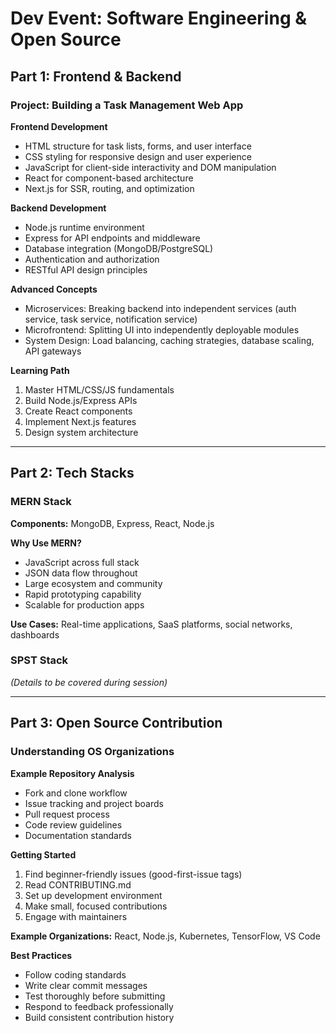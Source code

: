 # Dev Event: Software Engineering & Open Source

## Part 1: Frontend & Backend

### Project: Building a Task Management Web App

**Frontend Development**
- HTML structure for task lists, forms, and user interface
- CSS styling for responsive design and user experience
- JavaScript for client-side interactivity and DOM manipulation
- React for component-based architecture
- Next.js for SSR, routing, and optimization

**Backend Development**
- Node.js runtime environment
- Express for API endpoints and middleware
- Database integration (MongoDB/PostgreSQL)
- Authentication and authorization
- RESTful API design principles

**Advanced Concepts**
- Microservices: Breaking backend into independent services (auth service, task service, notification service)
- Microfrontend: Splitting UI into independently deployable modules
- System Design: Load balancing, caching strategies, database scaling, API gateways

**Learning Path**
1. Master HTML/CSS/JS fundamentals
2. Build Node.js/Express APIs
3. Create React components
4. Implement Next.js features
5. Design system architecture

***

## Part 2: Tech Stacks

### MERN Stack
**Components:** MongoDB, Express, React, Node.js

**Why Use MERN?**
- JavaScript across full stack
- JSON data flow throughout
- Large ecosystem and community
- Rapid prototyping capability
- Scalable for production apps

**Use Cases:** Real-time applications, SaaS platforms, social networks, dashboards

### SPST Stack
*(Details to be covered during session)*

***

## Part 3: Open Source Contribution

### Understanding OS Organizations

**Example Repository Analysis**
- Fork and clone workflow
- Issue tracking and project boards
- Pull request process
- Code review guidelines
- Documentation standards

**Getting Started**
1. Find beginner-friendly issues (good-first-issue tags)
2. Read CONTRIBUTING.md
3. Set up development environment
4. Make small, focused contributions
5. Engage with maintainers

**Example Organizations:** React, Node.js, Kubernetes, TensorFlow, VS Code

**Best Practices**
- Follow coding standards
- Write clear commit messages
- Test thoroughly before submitting
- Respond to feedback professionally
- Build consistent contribution history
